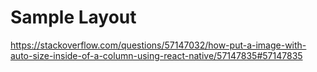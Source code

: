 # Sample Layout

https://stackoverflow.com/questions/57147032/how-put-a-image-with-auto-size-inside-of-a-column-using-react-native/57147835#57147835
